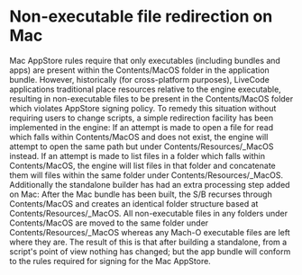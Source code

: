 # Non-executable file redirection on Mac
Mac AppStore rules require that only executables (including bundles and apps) are present within the Contents/MacOS folder in the application bundle.
However, historically (for cross-platform purposes), LiveCode applications traditional place resources relative to the engine executable, resulting in non-executable files to be present in the Contents/MacOS folder which violates AppStore signing policy.
To remedy this situation without requiring users to change scripts, a simple redirection facility has been implemented in the engine:
If an attempt is made to open a file for read which falls within Contents/MacOS and does not exist, the engine will attempt to open the same path but under Contents/Resources/_MacOS instead.
If an attempt is made to list files in a folder which falls within Contents/MacOS, the engine will list files in that folder and concatenate them will files within the same folder under Contents/Resources/_MacOS.
Additionally the standalone builder has had an extra processing step added on Mac:
After the Mac bundle has been built, the S/B recurses through Contents/MacOS and creates an identical folder structure based at Contents/Resources/_MacOS. All non-executable files in any folders under Contents/MacOS are moved to the same folder under Contents/Resources/_MacOS whereas any Mach-O executable files are left where they are.
The result of this is that after building a standalone, from a script's point of view nothing has changed; but the app bundle will conform to the rules required for signing for the Mac AppStore.
